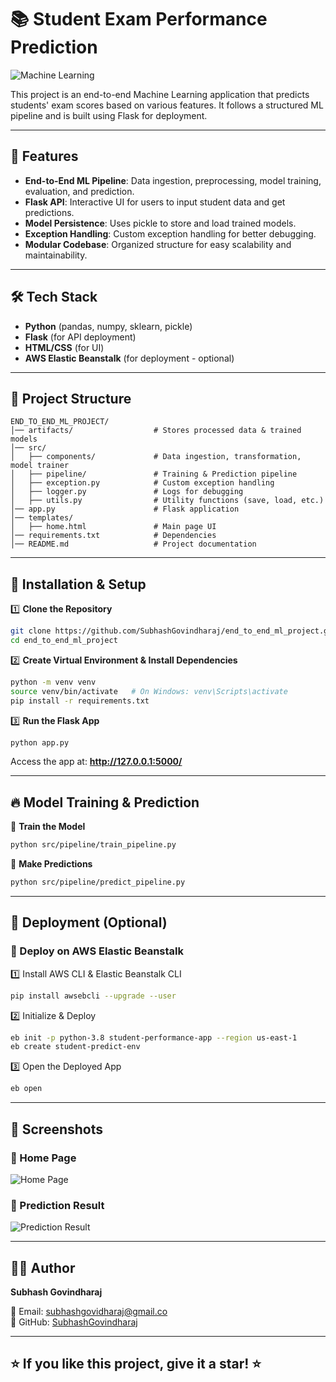 # 📚 Student Exam Performance Prediction

![Machine Learning](https://miro.medium.com/max/1400/1*5ZbDmzZATvEYvlAUft6Ukw.png)

This project is an end-to-end Machine Learning application that predicts students' exam scores based on various features. It follows a structured ML pipeline and is built using Flask for deployment.

---

## 🚀 Features

- **End-to-End ML Pipeline**: Data ingestion, preprocessing, model training, evaluation, and prediction.
- **Flask API**: Interactive UI for users to input student data and get predictions.
- **Model Persistence**: Uses pickle to store and load trained models.
- **Exception Handling**: Custom exception handling for better debugging.
- **Modular Codebase**: Organized structure for easy scalability and maintainability.

---

## 🛠 Tech Stack

- **Python** (pandas, numpy, sklearn, pickle)
- **Flask** (for API deployment)
- **HTML/CSS** (for UI)
- **AWS Elastic Beanstalk** (for deployment - optional)

---

## 📂 Project Structure

```
END_TO_END_ML_PROJECT/
│── artifacts/                  # Stores processed data & trained models
│── src/
│   ├── components/             # Data ingestion, transformation, model trainer
│   ├── pipeline/               # Training & Prediction pipeline
│   ├── exception.py            # Custom exception handling
│   ├── logger.py               # Logs for debugging
│   ├── utils.py                # Utility functions (save, load, etc.)
│── app.py                      # Flask application
│── templates/
│   ├── home.html               # Main page UI
│── requirements.txt            # Dependencies
│── README.md                   # Project documentation
```

---

## 🔧 Installation & Setup

1️⃣ **Clone the Repository**
```bash
git clone https://github.com/SubhashGovindharaj/end_to_end_ml_project.git
cd end_to_end_ml_project
```

2️⃣ **Create Virtual Environment & Install Dependencies**
```bash
python -m venv venv
source venv/bin/activate   # On Windows: venv\Scripts\activate
pip install -r requirements.txt
```

3️⃣ **Run the Flask App**
```bash
python app.py
```
Access the app at: **http://127.0.0.1:5000/**

---

## 🔥 Model Training & Prediction

🔹 **Train the Model**
```bash
python src/pipeline/train_pipeline.py
```
🔹 **Make Predictions**
```bash
python src/pipeline/predict_pipeline.py
```

---

## 🚀 Deployment (Optional)

### 📌 Deploy on AWS Elastic Beanstalk

1️⃣ Install AWS CLI & Elastic Beanstalk CLI
```bash
pip install awsebcli --upgrade --user
```

2️⃣ Initialize & Deploy
```bash
eb init -p python-3.8 student-performance-app --region us-east-1
eb create student-predict-env
```

3️⃣ Open the Deployed App
```bash
eb open
```

---

## 📸 Screenshots

### 🎯 Home Page
![Home Page](https://user-images.githubusercontent.com/your-image-link.png)

### 🎯 Prediction Result
![Prediction Result](https://user-images.githubusercontent.com/your-image-link.png)

---

## 👨‍💻 Author

**Subhash Govindharaj**

📧 Email: [subhashgovidharaj@gmail.co](mailto:subhashgovindharaj@gmail.com)  
🔗 GitHub: [SubhashGovindharaj](https://github.com/SubhashGovindharaj)  

---

## ⭐ If you like this project, give it a star! ⭐
